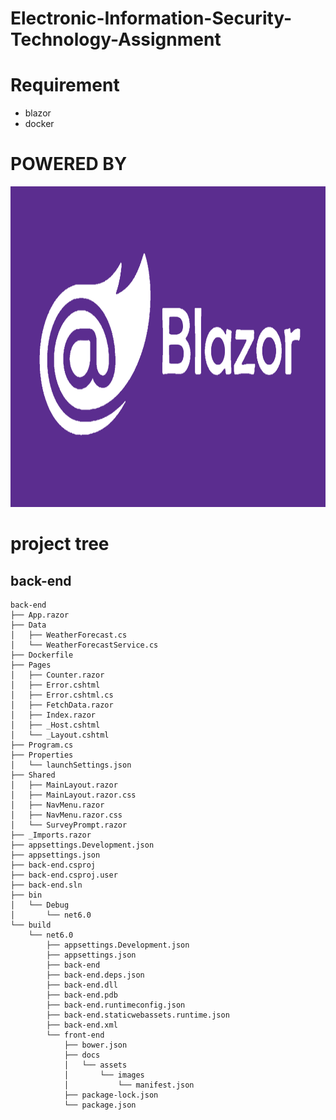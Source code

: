 # Electronic-Information-Security-Technology-Assignment


# Requirement

- blazor
- docker

# POWERED BY
<img src="/readme_asset/image/blazor.webp" width="912px" height="513px" />

# project tree
## back-end
```
back-end
├── App.razor
├── Data
│   ├── WeatherForecast.cs
│   └── WeatherForecastService.cs
├── Dockerfile
├── Pages
│   ├── Counter.razor
│   ├── Error.cshtml
│   ├── Error.cshtml.cs
│   ├── FetchData.razor
│   ├── Index.razor
│   ├── _Host.cshtml
│   └── _Layout.cshtml
├── Program.cs
├── Properties
│   └── launchSettings.json
├── Shared
│   ├── MainLayout.razor
│   ├── MainLayout.razor.css
│   ├── NavMenu.razor
│   ├── NavMenu.razor.css
│   └── SurveyPrompt.razor
├── _Imports.razor
├── appsettings.Development.json
├── appsettings.json
├── back-end.csproj
├── back-end.csproj.user
├── back-end.sln
├── bin
│   └── Debug
│       └── net6.0
└── build
    └── net6.0
        ├── appsettings.Development.json
        ├── appsettings.json
        ├── back-end
        ├── back-end.deps.json
        ├── back-end.dll
        ├── back-end.pdb
        ├── back-end.runtimeconfig.json
        ├── back-end.staticwebassets.runtime.json
        ├── back-end.xml
        └── front-end
            ├── bower.json
            ├── docs
            │   └── assets
            │       └── images
            │           └── manifest.json
            ├── package-lock.json
            └── package.json
```

